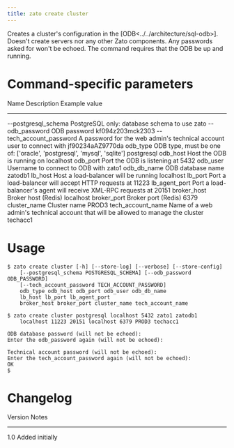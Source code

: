 ```yaml
---
title: zato create cluster
---
```


Creates a cluster\'s configuration in the [ODB\<../../architecture/sql-odb\>]. Doesn\'t create servers nor any other
Zato components. Any passwords asked for won\'t be echoed. The command requires that
the ODB be up and running.

Command-specific parameters
===========================

  Name                       Description                                                                           Example value
  -------------------------- ------------------------------------------------------------------------------------- ------------------
  \--postgresql_schema       PostgreSQL only: database schema to use                                               zato
  \--odb_password            ODB password                                                                          kf094z203mck2303
  \--tech_account_password   A password for the web admin\'s technical account user to connect with                jf90234aAZ9770da
  odb_type                   ODB type, must be one of: \[\'oracle\', \'postgresql\', \'mysql\', \'sqlite\'\]       postgresql
  odb_host                   Host the ODB is running on                                                            localhost
  odb_port                   Port the ODB is listening at                                                          5432
  odb_user                   Username to connect to ODB with                                                       zato1
  odb_db_name                ODB database name                                                                     zatodb1
  lb_host                    Host a load-balancer will be running                                                  localhost
  lb_port                    Port a load-balancer will accept HTTP requests at                                     11223
  lb_agent_port              Port a load-balancer\'s agent will receive XML-RPC requests at                        20151
  broker_host                Broker host (Redis)                                                                   localhost
  broker_port                Broker port (Redis)                                                                   6379
  cluster_name               Cluster name                                                                          PROD3
  tech_account_name          Name of a web admin\'s technical account that will be allowed to manage the cluster   techacc1

Usage
=====

    $ zato create cluster [-h] [--store-log] [--verbose] [--store-config]
        [--postgresql_schema POSTGRESQL_SCHEMA] [--odb_password ODB_PASSWORD]
        [--tech_account_password TECH_ACCOUNT_PASSWORD]
        odb_type odb_host odb_port odb_user odb_db_name
        lb_host lb_port lb_agent_port 
        broker_host broker_port cluster_name tech_account_name

    $ zato create cluster postgresql localhost 5432 zato1 zatodb1 
        localhost 11223 20151 localhost 6379 PROD3 techacc1

    ODB database password (will not be echoed): 
    Enter the odb_password again (will not be echoed): 

    Technical account password (will not be echoed): 
    Enter the tech_account_password again (will not be echoed): 
    OK
    $

Changelog
=========

  Version   Notes
  --------- -----------------
  1.0       Added initially
